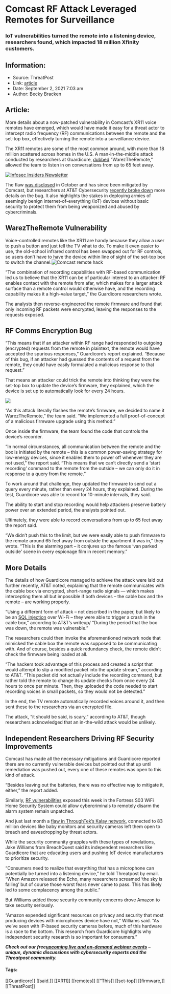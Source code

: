 # Comcast RF Attack Leveraged Remotes for Surveillance
### IoT vulnerabilities turned the remote into a listening device, researchers found, which impacted 18 million Xfinity customers.

## Information:
+ Source: ThreatPost
+ Link: [article](https://kasperskycontenthub.com/threatpost-global/?p=169133)
+ Date: September 2, 2021  7:03 am
+ Author: Becky Bracken


## Article:
More details about a now-patched vulnerability in Comcast’s XR11 voice remotes have emerged, which would have made it easy for a threat actor to intercept radio frequency (RF) communications between the remote and the set-top box, effectively turning the remote into a surveillance device.


The XR11 remotes are some of the most common around, with more than 18 million scattered across homes in the U.S. A man-in-the-middle attack conducted by researchers at Guardicore, [dubbed](https://www.guardicore.com/blog/wareztheremote-turning-remotes-into-listening-devices/) “WarezTheRemote,” allowed the team to listen in on conversations from up to 65 feet away.


[![Infosec Insiders Newsletter](https://media.threatpost.com/wp-content/uploads/sites/103/2021/07/10165815/infosec_insiders_in_article_promo.png)](https://threatpost.com/infosec-insider-subscription-page/?utm_source=ART&utm_medium=ART&utm_campaign=InfosecInsiders_Newsletter_Promo/)


The flaw [was disclosed](https://threatpost.com/comcast-tv-remote-homes-snooping/159899/) in October and has since been mitigated by Comcast, but researchers at AT&T Cybersecurity [recently broke down](https://cybersecurity.att.com/blogs/security-essentials/hackers-leverage-rf-to-compromise-smart-tv-remotes) more details on the bug. It also highlights the stakes in deploying armies of seemingly benign internet-of-everything (IoT) devices without basic security to protect them from being weaponized and abused by cybercriminals.


**WarezTheRemote Vulnerability**
--------------------------------


Voice-controlled remotes like the XR11 are handy because they allow a user to push a button and just tell the TV what to do. To make it even easier to use, the old-school infrared control has been swapped out for RF controls, so users don’t have to have the device within line of sight of the set-top box to switch the channel.![Comcast remote hack](https://media.threatpost.com/wp-content/uploads/sites/103/2020/10/06153627/comcast-remote-224x300.png)


“The combination of recording capabilities with RF-based communication led us to believe that the XR11 can be of particular interest to an attacker: RF enables contact with the remote from afar, which makes for a larger attack surface than a remote control would otherwise have, and the recording capability makes it a high-value target,” the Guardicore researchers wrote.


The analysts then reverse-engineered the remote firmware and found that only incoming RF packets were encrypted, leaving the responses to the requests exposed.


**RF Comms Encryption Bug**
---------------------------


“This means that if an attacker within RF range had responded to outgoing (encrypted) requests from the remote in plaintext, the remote would have accepted the spurious responses,” Guardicore’s report explained. “Because of this bug, if an attacker had guessed the contents of a request from the remote, they could have easily formulated a malicious response to that request.”


That means an attacker could trick the remote into thinking they were the set-top box to update the device’s firmware, they explained, which the device is set up to automatically look for every 24 hours.


![](https://media.threatpost.com/wp-content/uploads/sites/103/2021/09/02063603/remote-attack-diagram.png)


“As this attack literally flashes the remote’s firmware, we decided to name it WarezTheRemote,” the team said. “We implemented a full proof-of-concept of a malicious firmware upgrade using this method.”


Once inside the firmware, the team found the code that controls the device’s recorder.


“In normal circumstances, all communication between the remote and the box is initiated by the remote – this is a common power-saving strategy for low-energy devices, since it enables them to power off whenever they are not used,” the report said. “This means that we can’t directly send a ‘start recording’ command to the remote from the outside – we can only do it in response to a query from the remote.”


To work around that challenge, they updated the firmware to send out a query every minute, rather than every 24 hours, they explained. During the test, Guardicore was able to record for 10-minute intervals, they said.


The ability to start and stop recording would help attackers preserve battery power over an extended period, the analysts pointed out.


Ultimately, they were able to record conversations from up to 65 feet away the report said.


“We didn’t push this to the limit, but we were easily able to push firmware to the remote around 65 feet away from outside the apartment it was in,” they wrote. “This is the alarming part – it conjures up the famous ‘van parked outside’ scene in every espionage film in recent memory.”


**More Details**
----------------


The details of how Guardicore managed to achieve the attack were laid out further recently, AT&T noted, explaining that the remote communicates with the cable box via encrypted, short-range radio signals — which makes intercepting them all but impossible if both devices – the cable box and the remote – are working properly.


“Using a different form of attack – not described in the paper, but likely to be an [SQL injection](https://cybersecurity.att.com/blogs/security-essentials/what-is-web-application-security) over Wi-Fi – they were able to trigger a crash in the cable box,” according to AT&T’s writeup/ “During the period that the box was down, the remote was vulnerable.”


The researchers could then invoke the aforementioned network node that mimicked the cable box the remote was supposed to be communicating with. And of course, besides a quick redundancy check, the remote didn’t check the firmware being loaded at all.


“The hackers took advantage of this process and created a script that would attempt to slip a modified packet into the update stream,” according to AT&T. “This packet did not actually include the recording command, but rather told the remote to change its update checks from once every 24 hours to once per minute. Then, they uploaded the code needed to start recording voices in small packets, so they would not be detected.”


In the end, the TV remote automatically recorded voices around it, and then sent these to the researchers via an encrypted file.


The attack, “it should be said, is scary,” according to AT&T, though researchers acknowledged that an in-the-wild attack would be unlikely.


**Independent Researchers Driving RF Security Improvements**
------------------------------------------------------------


Comcast has made all the necessary mitigations and Guardicore reported there are no currently vulnerable devices but pointed out that up until remediation was pushed out, every one of these remotes was open to this kind of attack.


“Besides leaving out the batteries, there was no effective way to mitigate it, either,” the report added.


Similarly, [RF vulnerabilities](https://threatpost.com/fortress-home-security-remote-disarmament/169069/) exposed this week in the Fortress S03 WiFi Home Security System could allow cybercriminals to remotely disarm the alarm system remain unpatched.


And just last month a [flaw in ThroughTek’s Kalay network](https://threatpost.com/bug-iot-millions-devices-attackers-eavesdrop/168729/), connected to 83 million devices like baby monitors and security cameras left them open to breach and eavesdropping by threat actors.


While the security community grapples with these types of revelations, Jake Williams from BreachQuest said its independent researchers like Guardicore that are educating users and pushing IoT device manufacturers to prioritize security.


“Consumers need to realize that everything that has a microphone can potentially be turned into a listening device,” he told Threatpost by email. “When Amazon released the Echo, many researchers screamed ‘the sky is falling’ but of course those worst fears never came to pass. This has likely led to some complacency among the public.”


But Williams added those security community concerns drove Amazon to take security seriously.


“Amazon expended significant resources on privacy and security that most producing devices with microphones device have not,” Williams said. “As we’ve seen with IP-based security cameras before, much of this hardware is a race to the bottom. This research from Guardicore highlights why independent security research is so important for consumers.”


***Check out our free***[***upcoming live and on-demand webinar events***](https://threatpost.com/category/webinars/) ***– unique, dynamic discussions with cybersecurity experts and the Threatpost community.***




#### Tags:
[[Guardicore]] [[said.]] [[XR11]] [[remotes]] [[“This]] [[set-top]] [[firmware,]] [[ThreatPost]]
